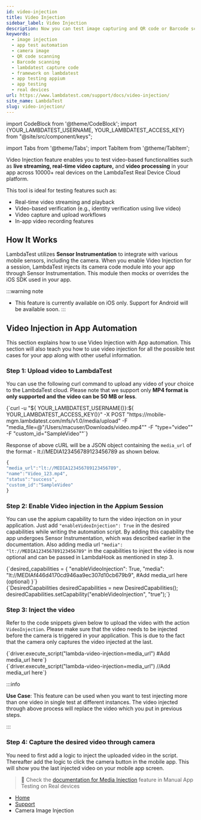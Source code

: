 ```yaml
---
id: video-injection
title: Video Injection
sidebar_label: Video Injection
description: Now you can test image capturing and QR code or Barcode scanning in your app on LambdaTest Real Device Cloud Platform with 3000+ real mobile devices.
keywords:
  - image injection
  - app test automation
  - camera image
  - QR code scanning
  - Barcode scanning
  - lambdatest capture code
  - framework on lambdatest
  - app testing appium
  - app testing
  - real devices
url: https://www.lambdatest.com/support/docs/video-injection/
site_name: LambdaTest
slug: video-injection/
---
```


import CodeBlock from '@theme/CodeBlock';
import {YOUR_LAMBDATEST_USERNAME, YOUR_LAMBDATEST_ACCESS_KEY} from "@site/src/component/keys";

import Tabs from '@theme/Tabs';
import TabItem from '@theme/TabItem';

<script type="application/ld+json"
      dangerouslySetInnerHTML={{ __html: JSON.stringify({
       "@context": "https://schema.org",
        "@type": "BreadcrumbList",
        "itemListElement": [{
          "@type": "ListItem",
          "position": 1,
          "name": "Home",
          "item": "https://www.lambdatest.com"
        },{
          "@type": "ListItem",
          "position": 2,
          "name": "Support",
          "item": "https://www.lambdatest.com/support/docs/"
        },{
          "@type": "ListItem",
          "position": 3,
          "name": "Camera Image Injection",
          "item": "https://www.lambdatest.com/support/docs/camera-image-injection/"
        }]
      })
    }}
></script>
Video Injection feature enables you to test video-based functionalities such as **live streaming, real-time video capture,** and **video processing** in your app across 10000+ real devices on the LambdaTest Real Device Cloud platform.

This tool is ideal for testing features such as:

- Real-time video streaming and playback
- Video-based verification (e.g., identity verification using live video)
- Video capture and upload workflows
- In-app video recording features

## How It Works
LambdaTest utilizes **Sensor Instrumentation** to integrate with various mobile sensors, including the camera. When you enable Video Injection for a session, LambdaTest injects its camera code module into your app through Sensor Instrumentation. This module then mocks or overrides the iOS SDK used in your app.

:::warning note
- This feature is currently available on iOS only. Support for Android will be available soon.
:::


## Video Injection in App Automation

This section explains how to use Video Injection with App automation. This section will also teach you how to use video injection for all the possible test cases for your app along with other useful information.

### Step 1: Upload video to LambdaTest

You can use the following curl command to upload any video of your choice to the LambdaTest cloud. Please note that we support only **MP4 format is only supported and the video can be 50 MB or less**.

<div className="lambdatest__codeblock">
<CodeBlock className="language-bash">
{`curl -u "${ YOUR_LAMBDATEST_USERNAME()}:${ YOUR_LAMBDATEST_ACCESS_KEY()}" -X POST "https://mobile-mgm.lambdatest.com/mfs/v1.0/media/upload" -F "media_file=@"/Users/macuser/Downloads/video.mp4"" -F "type="video"" -F "custom_id="SampleVideo""`}
</CodeBlock>
</div>

Response of above cURL will be a JSON object containing the `media_url` of the format - lt://MEDIA123456789123456789 as shown below.

```js
{
"media_url":"lt://MEDIA123456789123456789",
"name":"Video_123.mp4",
"status":"success",
"custom_id":"SampleVideo"
}
```

### Step 2: Enable Video injection in the Appium Session

You can use the appium capability to turn the video injection on in your application. Just add `"enableVideoInjection": True` in the desired capabilities while writing the automation script. By adding this capability the app undergoes Sensor Instrumentation, which was described earlier in the documentation. Also adding media url `"media": "lt://MEDIA123456789123456789"` in the capabilities to inject the video is now optional and can be passed in LambdaHook as mentioned in step 3.

<Tabs className="docs__val">

<TabItem value="python" label="Python" default>
  <div className="lambdatest__codeblock">
  <CodeBlock className="language-python">
  {`desired_capabilities = {
    "enableVideoInjection": True,
    "media": "lt://MEDIAf446d4170cd946aa9ec307d10cb679b9", #Add media_url here (optional)
  }`}
  </CodeBlock>
  </div>
</TabItem>


<TabItem value="JavaScript" label="JavaScript" default>
  <div className="lambdatest__codeblock">
  <CodeBlock className="language-javascript">
  {`DesiredCapabilities desiredCapabilities = new DesiredCapabilities();
desiredCapabilities.setCapability("enableVideoInjection", "true");`}
  </CodeBlock>
  </div>
</TabItem>
</Tabs>

### Step 3: Inject the video

Refer to the code snippets given below to upload the video with the action `VideoInjection`. Please make sure that the video needs to be injected before the camera is triggered in your application. This is due to the fact that the camera only captures the video injected at the last. 

<Tabs className="docs__val">

<TabItem value="python" label="Python" default>
  <div className="lambdatest__codeblock">
  <CodeBlock className="language-python">
  {`driver.execute_script("lambda-video-injection=media_url") #Add media_url here`}
  </CodeBlock>
  </div>
</TabItem>


<TabItem value="JavaScript" label="JavaScript" default>
  <div className="lambdatest__codeblock">
  <CodeBlock className="language-javascript">
  {`driver.execute_script("lambda-video-injection=media_url") //Add media_url here`}
  </CodeBlock>
  </div>
</TabItem>
</Tabs>

:::info

**Use Case**: This feature can be used when you want to test injecting more than one video in single test at different instances. The video injected through above process will replace the video which you put in previous steps.

:::

### Step 4: Capture the desired video through camera

You need to first add a logic to inject the uploaded video in the script. Thereafter add the logic to click the camera button in the mobile app. This will show you the last injected video on your mobile app screen.

> 📕 Check the [documentation for Media Injection](/support/docs/camera-image-injection-on-real-devices/) feature in Manual App Testing on Real devices


<nav aria-label="breadcrumbs">
  <ul className="breadcrumbs">
    <li className="breadcrumbs__item">
      <a className="breadcrumbs__link" target="_self" href="https://www.lambdatest.com">
        Home
      </a>
    </li>
    <li className="breadcrumbs__item">
      <a className="breadcrumbs__link" target="_self" href="https://www.lambdatest.com/support/docs/">
        Support
      </a>
    </li>
    <li className="breadcrumbs__item breadcrumbs__item--active">
      <span className="breadcrumbs__link">
      Camera Image Injection
      </span>
    </li>
  </ul>
</nav>
